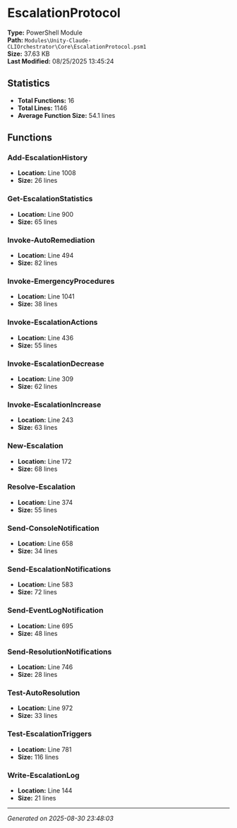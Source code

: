 # EscalationProtocol

**Type:** PowerShell Module  
**Path:** `Modules\Unity-Claude-CLIOrchestrator\Core\EscalationProtocol.psm1`  
**Size:** 37.63 KB  
**Last Modified:** 08/25/2025 13:45:24  

## Statistics

- **Total Functions:** 16
- **Total Lines:** 1146
- **Average Function Size:** 54.1 lines

## Functions


### Add-EscalationHistory

- **Location:** Line 1008
- **Size:** 26 lines

 
### Get-EscalationStatistics

- **Location:** Line 900
- **Size:** 65 lines

 
### Invoke-AutoRemediation

- **Location:** Line 494
- **Size:** 82 lines

 
### Invoke-EmergencyProcedures

- **Location:** Line 1041
- **Size:** 38 lines

 
### Invoke-EscalationActions

- **Location:** Line 436
- **Size:** 55 lines

 
### Invoke-EscalationDecrease

- **Location:** Line 309
- **Size:** 62 lines

 
### Invoke-EscalationIncrease

- **Location:** Line 243
- **Size:** 63 lines

 
### New-Escalation

- **Location:** Line 172
- **Size:** 68 lines

 
### Resolve-Escalation

- **Location:** Line 374
- **Size:** 55 lines

 
### Send-ConsoleNotification

- **Location:** Line 658
- **Size:** 34 lines

 
### Send-EscalationNotifications

- **Location:** Line 583
- **Size:** 72 lines

 
### Send-EventLogNotification

- **Location:** Line 695
- **Size:** 48 lines

 
### Send-ResolutionNotifications

- **Location:** Line 746
- **Size:** 28 lines

 
### Test-AutoResolution

- **Location:** Line 972
- **Size:** 33 lines

 
### Test-EscalationTriggers

- **Location:** Line 781
- **Size:** 116 lines

 
### Write-EscalationLog

- **Location:** Line 144
- **Size:** 21 lines



---
*Generated on 2025-08-30 23:48:03*
